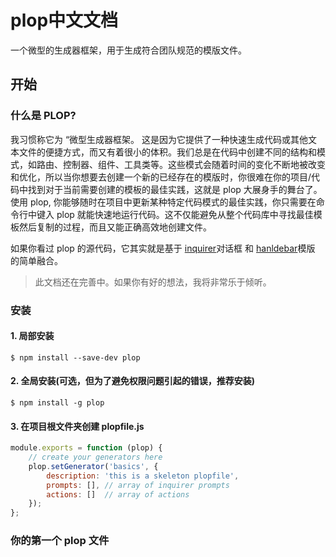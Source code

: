 # plop中文文档

一个微型的生成器框架，用于生成符合团队规范的模版文件。

## 开始

### 什么是 PLOP?

我习惯称它为 “微型生成器框架。 这是因为它提供了一种快速生成代码或其他文本文件的便捷方式，而又有着很小的体积。我们总是在代码中创建不同的结构和模式，如路由、控制器、组件、工具类等。这些模式会随着时间的变化不断地被改变和优化，所以当你想要去创建一个新的已经存在的模版时，你很难在你的项目/代码中找到对于当前需要创建的模板的最佳实践，这就是 plop 大展身手的舞台了。使用 plop, 你能够随时在项目中更新某种特定代码模式的最佳实践，你只需要在命令行中键入 plop 就能快速地运行代码。这不仅能避免从整个代码库中寻找最佳模板然后复制的过程，而且又能正确高效地创建文件。

如果你看过 plop 的源代码，它其实就是基于 [inquirer](https://github.com/SBoudrias/Inquirer.js/)对话框 和 [hanldebar](https://github.com/handlebars-lang/handlebars.js)模版 的简单融合。

> 此文档还在完善中。如果你有好的想法，我将非常乐于倾听。

### 安装

#### 1. 局部安装

```shell
$ npm install --save-dev plop
```

#### 2. 全局安装(可选，但为了避免权限问题引起的错误，推荐安装)

```
$ npm install -g plop
```

#### 3. 在项目根文件夹创建 plopfile.js

```js
module.exports = function (plop) {
	// create your generators here
	plop.setGenerator('basics', {
		description: 'this is a skeleton plopfile',
		prompts: [], // array of inquirer prompts
		actions: []  // array of actions
	});
};
```

### 你的第一个 plop 文件
